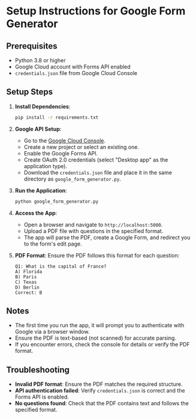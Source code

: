 # Setup Instructions for Google Form Generator

## Prerequisites
- Python 3.8 or higher
- Google Cloud account with Forms API enabled
- `credentials.json` file from Google Cloud Console

## Setup Steps
1. **Install Dependencies**:
   ```bash
   pip install -r requirements.txt
   ```

2. **Google API Setup**:
   - Go to the [Google Cloud Console](https://console.cloud.google.com/).
   - Create a new project or select an existing one.
   - Enable the Google Forms API.
   - Create OAuth 2.0 credentials (select "Desktop app" as the application type).
   - Download the `credentials.json` file and place it in the same directory as `google_form_generator.py`.

3. **Run the Application**:
   ```bash
   python google_form_generator.py
   ```

4. **Access the App**:
   - Open a browser and navigate to `http://localhost:5000`.
   - Upload a PDF file with questions in the specified format.
   - The app will parse the PDF, create a Google Form, and redirect you to the form's edit page.

5. **PDF Format**:
   Ensure the PDF follows this format for each question:
   ```
   Q1: What is the capital of France?
   A) Florida
   B) Paris
   C) Texas
   D) Berlin
   Correct: B
   ```

## Notes
- The first time you run the app, it will prompt you to authenticate with Google via a browser window.
- Ensure the PDF is text-based (not scanned) for accurate parsing.
- If you encounter errors, check the console for details or verify the PDF format.

## Troubleshooting
- **Invalid PDF format**: Ensure the PDF matches the required structure.
- **API authentication failed**: Verify `credentials.json` is correct and the Forms API is enabled.
- **No questions found**: Check that the PDF contains text and follows the specified format.